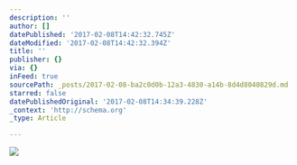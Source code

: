 ```yaml
---
description: ''
author: []
datePublished: '2017-02-08T14:42:32.745Z'
dateModified: '2017-02-08T14:42:32.394Z'
title: ''
publisher: {}
via: {}
inFeed: true
sourcePath: _posts/2017-02-08-ba2c0d0b-12a3-4830-a14b-8d4d8040829d.md
starred: false
datePublishedOriginal: '2017-02-08T14:34:39.228Z'
_context: 'http://schema.org'
_type: Article

---
```

![](https://the-grid-user-content.s3-us-west-2.amazonaws.com/b462773e-afee-4331-bf91-c5b0278ac644.png)